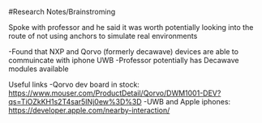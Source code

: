 #Research Notes/Brainstroming

Spoke with professor and he said it was worth potentially looking into the route of not using anchors to simulate real environments

-Found that NXP and Qorvo (formerly decawave) devices are able to commuincate with iphone UWB
-Professor potentially has Decawave modules available

Useful links
-Qorvo dev board in stock: https://www.mouser.com/ProductDetail/Qorvo/DWM1001-DEV?qs=TiOZkKH1s2T4sar5INj0ew%3D%3D
-UWB and Apple iphones: https://developer.apple.com/nearby-interaction/
